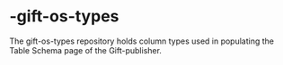 # -gift-os-types
The gift-os-types repository holds column types used in populating the Table Schema page of the Gift-publisher.

